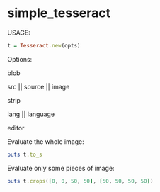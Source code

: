 simple\_tesseract
=================

USAGE:

```ruby
t = Tesseract.new(opts)
```

Options:

  blob

  src || source || image

  strip

  lang || language

  editor

Evaluate the whole image:

```ruby
puts t.to_s
```

Evaluate only some pieces of image:

```ruby
puts t.crops([0, 0, 50, 50], [50, 50, 50, 50])
```
